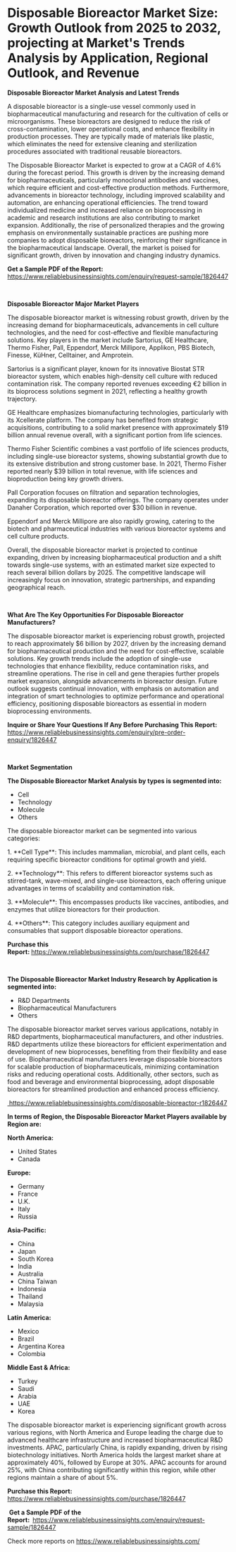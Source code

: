 <p><h1>Disposable Bioreactor Market Size: Growth Outlook from 2025 to 2032, projecting at Market's Trends Analysis by Application, Regional Outlook, and Revenue</h1></p><p><strong>Disposable Bioreactor Market Analysis and Latest Trends</strong></p>
<p><p>A disposable bioreactor is a single-use vessel commonly used in biopharmaceutical manufacturing and research for the cultivation of cells or microorganisms. These bioreactors are designed to reduce the risk of cross-contamination, lower operational costs, and enhance flexibility in production processes. They are typically made of materials like plastic, which eliminates the need for extensive cleaning and sterilization procedures associated with traditional reusable bioreactors.</p><p>The Disposable Bioreactor Market is expected to grow at a CAGR of 4.6% during the forecast period. This growth is driven by the increasing demand for biopharmaceuticals, particularly monoclonal antibodies and vaccines, which require efficient and cost-effective production methods. Furthermore, advancements in bioreactor technology, including improved scalability and automation, are enhancing operational efficiencies. The trend toward individualized medicine and increased reliance on bioprocessing in academic and research institutions are also contributing to market expansion. Additionally, the rise of personalized therapies and the growing emphasis on environmentally sustainable practices are pushing more companies to adopt disposable bioreactors, reinforcing their significance in the biopharmaceutical landscape. Overall, the market is poised for significant growth, driven by innovation and changing industry dynamics.</p></p>
<p><strong>Get a Sample PDF of the Report:&nbsp;</strong> <a href="https://www.reliablebusinessinsights.com/enquiry/request-sample/1826447?utm_campaign=3003&utm_medium=2&utm_source=Github&utm_content=ia&utm_term=09042025&utm_id=disposable-bioreactor">https://www.reliablebusinessinsights.com/enquiry/request-sample/1826447</a></p>
<p>&nbsp;</p>
<p><strong>Disposable Bioreactor Major Market Players</strong></p>
<p><p>The disposable bioreactor market is witnessing robust growth, driven by the increasing demand for biopharmaceuticals, advancements in cell culture technologies, and the need for cost-effective and flexible manufacturing solutions. Key players in the market include Sartorius, GE Healthcare, Thermo Fisher, Pall, Eppendorf, Merck Millipore, Applikon, PBS Biotech, Finesse, KüHner, Celltainer, and Amprotein.</p><p>Sartorius is a significant player, known for its innovative Biostat STR bioreactor system, which enables high-density cell culture with reduced contamination risk. The company reported revenues exceeding €2 billion in its bioprocess solutions segment in 2021, reflecting a healthy growth trajectory.</p><p>GE Healthcare emphasizes biomanufacturing technologies, particularly with its Xcellerate platform. The company has benefited from strategic acquisitions, contributing to a solid market presence with approximately $19 billion annual revenue overall, with a significant portion from life sciences.</p><p>Thermo Fisher Scientific combines a vast portfolio of life sciences products, including single-use bioreactor systems, showing substantial growth due to its extensive distribution and strong customer base. In 2021, Thermo Fisher reported nearly $39 billion in total revenue, with life sciences and bioproduction being key growth drivers.</p><p>Pall Corporation focuses on filtration and separation technologies, expanding its disposable bioreactor offerings. The company operates under Danaher Corporation, which reported over $30 billion in revenue.</p><p>Eppendorf and Merck Millipore are also rapidly growing, catering to the biotech and pharmaceutical industries with various bioreactor systems and cell culture products. </p><p>Overall, the disposable bioreactor market is projected to continue expanding, driven by increasing biopharmaceutical production and a shift towards single-use systems, with an estimated market size expected to reach several billion dollars by 2025. The competitive landscape will increasingly focus on innovation, strategic partnerships, and expanding geographical reach.</p></p>
<p>&nbsp;</p>
<p><strong>What Are The Key Opportunities For Disposable Bioreactor Manufacturers?</strong></p>
<p><p>The disposable bioreactor market is experiencing robust growth, projected to reach approximately $6 billion by 2027, driven by the increasing demand for biopharmaceutical production and the need for cost-effective, scalable solutions. Key growth trends include the adoption of single-use technologies that enhance flexibility, reduce contamination risks, and streamline operations. The rise in cell and gene therapies further propels market expansion, alongside advancements in bioreactor design. Future outlook suggests continual innovation, with emphasis on automation and integration of smart technologies to optimize performance and operational efficiency, positioning disposable bioreactors as essential in modern bioprocessing environments.</p></p>
<p><strong>Inquire or Share Your Questions If Any Before Purchasing This Report:</strong> <a href="https://www.reliablebusinessinsights.com/enquiry/pre-order-enquiry/1826447?utm_campaign=3003&utm_medium=2&utm_source=Github&utm_content=ia&utm_term=09042025&utm_id=disposable-bioreactor">https://www.reliablebusinessinsights.com/enquiry/pre-order-enquiry/1826447</a></p>
<p>&nbsp;</p>
<p><strong>Market Segmentation</strong></p>
<p><strong>The Disposable Bioreactor Market Analysis by types is segmented into:</strong></p>
<p><ul><li>Cell</li><li>Technology</li><li>Molecule</li><li>Others</li></ul></p>
<p><p>The disposable bioreactor market can be segmented into various categories: </p><p>1. **Cell Type**: This includes mammalian, microbial, and plant cells, each requiring specific bioreactor conditions for optimal growth and yield. </p><p>2. **Technology**: This refers to different bioreactor systems such as stirred-tank, wave-mixed, and single-use bioreactors, each offering unique advantages in terms of scalability and contamination risk. </p><p>3. **Molecule**: This encompasses products like vaccines, antibodies, and enzymes that utilize bioreactors for their production. </p><p>4. **Others**: This category includes auxiliary equipment and consumables that support disposable bioreactor operations.</p></p>
<p><strong>Purchase this Report:&nbsp;</strong><a href="https://www.reliablebusinessinsights.com/purchase/1826447?utm_campaign=3003&utm_medium=2&utm_source=Github&utm_content=ia&utm_term=09042025&utm_id=disposable-bioreactor">https://www.reliablebusinessinsights.com/purchase/1826447</a></p>
<p>&nbsp;</p>
<p><strong>The Disposable Bioreactor Market Industry Research by Application is segmented into:</strong></p>
<p><ul><li>R&D Departments</li><li>Biopharmaceutical Manufacturers</li><li>Others</li></ul></p>
<p><p>The disposable bioreactor market serves various applications, notably in R&D departments, biopharmaceutical manufacturers, and other industries. R&D departments utilize these bioreactors for efficient experimentation and development of new bioprocesses, benefiting from their flexibility and ease of use. Biopharmaceutical manufacturers leverage disposable bioreactors for scalable production of biopharmaceuticals, minimizing contamination risks and reducing operational costs. Additionally, other sectors, such as food and beverage and environmental bioprocessing, adopt disposable bioreactors for streamlined production and enhanced process efficiency.</p></p>
<p><a href="https://www.reliablebusinessinsights.com/disposable-bioreactor-r1826447?utm_campaign=3003&utm_medium=2&utm_source=Github&utm_content=ia&utm_term=09042025&utm_id=disposable-bioreactor">&nbsp;https://www.reliablebusinessinsights.com/disposable-bioreactor-r1826447</a></p>
<p><strong>In terms of Region, the Disposable Bioreactor Market Players available by Region are:</strong></p>
<p>
    <p> <strong> North America: </strong>
        <ul>
            <li>United States</li>
            <li>Canada</li>
        </ul>
        </p> 
    <p> <strong> Europe: </strong>
        <ul>
            <li>Germany</li>
            <li>France</li>
            <li>U.K.</li>
            <li>Italy</li>
            <li>Russia</li>
        </ul>
        </p> 
    <p> <strong> Asia-Pacific: </strong>
        <ul>
            <li>China</li>
            <li>Japan</li>
            <li>South Korea</li>
            <li>India</li>
            <li>Australia</li>
            <li>China Taiwan</li>
            <li>Indonesia</li>
            <li>Thailand</li>
            <li>Malaysia</li>
        </ul>
        </p> 
    <p> <strong> Latin America: </strong>
        <ul>
            <li>Mexico</li>
            <li>Brazil</li>
            <li>Argentina Korea</li>
            <li>Colombia</li>
        </ul>
        </p> 
    <p> <strong> Middle East & Africa: </strong>
        <ul>
            <li>Turkey</li>
            <li>Saudi</li>
            <li>Arabia</li>
            <li>UAE</li>
            <li>Korea</li>
        </ul>
    </p>
    </p>
<p><p>The disposable bioreactor market is experiencing significant growth across various regions, with North America and Europe leading the charge due to advanced healthcare infrastructure and increased biopharmaceutical R&D investments. APAC, particularly China, is rapidly expanding, driven by rising biotechnology initiatives. North America holds the largest market share at approximately 40%, followed by Europe at 30%. APAC accounts for around 25%, with China contributing significantly within this region, while other regions maintain a share of about 5%.</p></p>
<p><strong>Purchase this Report: </strong><a href="https://www.reliablebusinessinsights.com/purchase/1826447?utm_campaign=3003&utm_medium=2&utm_source=Github&utm_content=ia&utm_term=09042025&utm_id=disposable-bioreactor">https://www.reliablebusinessinsights.com/purchase/1826447</a></p>
<p>&nbsp;<strong>Get a Sample PDF of the Report:&nbsp;&nbsp;</strong><a href="https://www.reliablebusinessinsights.com/enquiry/request-sample/1826447?utm_campaign=3003&utm_medium=2&utm_source=Github&utm_content=ia&utm_term=09042025&utm_id=disposable-bioreactor">https://www.reliablebusinessinsights.com/enquiry/request-sample/1826447</a></p>
<p><strong></strong></p>
<p>Check more reports on <a href="https://www.reliablebusinessinsights.com/?utm_campaign=3003&utm_medium=2&utm_source=Github&utm_content=ia&utm_term=09042025&utm_id=disposable-bioreactor">https://www.reliablebusinessinsights.com/</a></p>